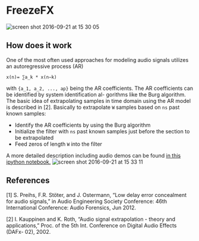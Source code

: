 # FreezeFX 

![screen shot 2016-09-21 at 15 30 05](https://cloud.githubusercontent.com/assets/72940/18712819/5680c540-8010-11e6-9003-f6d2bfa46485.png)

## How does it work

One of the most often used approaches for modeling audio signals utilizes an autoregressive process (AR) 

  ```x(n)= ∑a_k * x(n−k)```

with ```{a_1, a_2, ..., ap}``` being the AR coefficients. The AR coefficients can be identified by system identification al- gorithms like the Burg algorithm. The basic idea of extrapolating samples in time domain using the AR model is described in [2]. Basically to extrapolate `W` samples based on `ns` past known samples:

* Identify the AR coefficients by using the Burg algorithm
* Initialize the filter with `ns` past known samples just before the section to be extrapolated
* Feed zeros of length `W` into the filter

A more detailed description including audio demos can be found [in this ipython notebook.](http://nbviewer.jupyter.org/github/faroit/pyfreeze/blob/master/freeze_demo.ipynb)
![screen shot 2016-09-21 at 15 33 11](https://cloud.githubusercontent.com/assets/72940/18712915/d312ecd2-8010-11e6-909c-ca8c985de8d6.png)

## References

[1] S. Preihs, F.R. Stöter, and J. Ostermann, “Low delay error concealment for audio signals,” in Audio Engineering Society Conference: 46th International Conference: Audio Forensics, Jun 2012.

[2] I. Kauppinen and K. Roth, “Audio signal extrapolation - theory and applications,” Proc. of the 5th Int. Conference on Digital Audio Effects (DAFx- 02), 2002.
